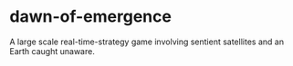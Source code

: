 # dawn-of-emergence
A large scale real-time-strategy game involving sentient satellites and an Earth caught unaware.
